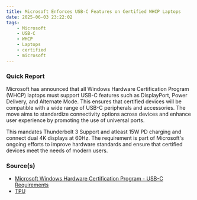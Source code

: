 ```yaml
---
title: Microsoft Enforces USB-C Features on Certified WHCP Laptops
date: 2025-06-03 23:22:02
tags:
    - Microsoft
    - USB-C
    - WHCP
    - Laptops
    - certified
    - microsoft
---
```


### Quick Report

Microsoft has announced that all Windows Hardware Certification Program (WHCP) laptops must support USB-C features such as DisplayPort, Power Delivery, and Alternate Mode. This ensures that certified devices will be compatible with a wide range of USB-C peripherals and accessories. The move aims to standardize connectivity options across devices and enhance user experience by promoting the use of universal ports.

<!-- more -->

This mandates Thunderbolt 3 Support and atleast 15W PD charging and connect dual 4K displays at 60Hz. The requirement is part of Microsoft\'s ongoing efforts to improve hardware standards and ensure that certified devices meet the needs of modern users.

### Source(s)

- [Microsoft Windows Hardware Certification Program - USB-C Requirements][def]
- [TPU][def2]

[def]: https://techcommunity.microsoft.com/blog/microsoftusbblog/ending-usb-c%C2%AE-port-confusion/4410479
[def2]: https://www.techpowerup.com/337591/microsoft-to-enforce-certain-usb-c-features-on-whcp-certified-laptops
